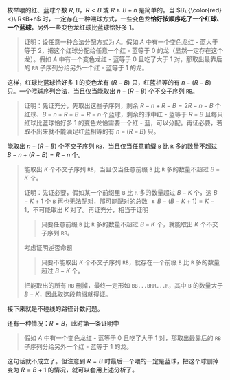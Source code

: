 枚举喂的红、蓝球个数 $R,B$，$R<B$ 或 $R\ge B+n$ 是简单的。当 $B\ {\color{red} <}\ R<B+n$ 时，一定存在一种喂球方式，一些变色龙**恰好按顺序吃了一个红球、一个蓝球**，另外一些变色龙红球比蓝球恰好多 $1$。

> 证明：设任意一种合法分配方式为 $A$。假如 $A$ 中有一个变色龙红 - 蓝大于等于 $2$，把这个红球分配给任意一个红 - 蓝等于 $0$ 的龙（显然一定存在这个龙）。假如 $A$ 中有一个变色龙红 - 蓝等于 $0$ 且吃了大于 $1$ 对，那取出最靠后的 `RB` 子序列分给另外一个红 - 蓝等于 $1$ 的龙。

这样，红球比蓝球恰好多 $1$ 的变色龙有 $(R-B)$ 只，红蓝相等的有 $n-(R-B)$ 只。一个喂球序列合法，当且仅当能取出 $n-(R-B)$ 个不交子序列 `RB`。

> 证明：先证充分，先取出这些子序列，剩余 $R-n+R-B=2R-n-B$ 个红球、$B-n+R-B=R-n$ 个蓝球，剩余的球中红 - 蓝等于 $R-B$ 且每只红球比蓝球恰好多 $1$ 的变色龙恰需要一个红 - 蓝，可以分配。再证必要，若取不出来就不能满足红蓝相等的有 $n-(R-B)$ 只。

能取出 $n-(R-B)$ 个不交子序列 `RB`，当且仅当任意前缀 `B` 比 `R` 多的数量不超过 $B-n+(R-B)=R-n$ 个。

> 能取出 $K$ 个不交子序列 `RB`，当且仅当任意前缀 `B` 比 `R` 多的数量不超过 $B-K$ 个。
>
> 证明：先证必要，假如某一个前缀里 `B` 比 `R` 多的数量超过 $B-K$ 个，这 $B-K+1$ 个 `B` 再也无法配对，那可能配对的总数 $\le B-(B-K+1)=K-1$，不可能取出 $K$ 对了。再证充分，相当于证明
>
> > 只要任意前缀 `B` 比 `R` 多的数量不超过 $B-K$ 个，就能取出 $K$ 个不交子序列 `RB`。
>
> 考虑证明逆否命题
>
> > 只要不能取出 $K$ 个不交子序列 `RB`，就存在一个前缀 `B` 比 `R` 多的数量超过 $B-K$ 个。
>
> 把能取出的所有 `RB` 删掉，最终一定形如 `BB...BRR...R`，其中 `B` 的数量大于 $B-K$，因此取这段前缀就得证。

接下来就是不碰线的路径计数问题。

还有一种情况：$R=B$，此时第一条证明中

> 假如 $A$ 中有一个变色龙红 - 蓝等于 $0$ 且吃了大于 $1$ 对，那取出最靠后的 `RB` 子序列分给另外一个红 - 蓝等于 $1$ 的龙。

这句话就不成立了。但注意到 $R=B$ 时最后一个喂的一定是蓝球，把这个球删掉变为 $R=B+1$ 的情况，就可以套用上述分析了。